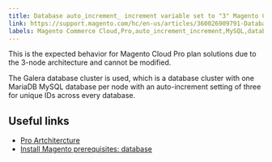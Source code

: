```yaml
---
title: Database auto_increment_ increment variable set to "3" Magento Cloud Pro
link: https://support.magento.com/hc/en-us/articles/360026909791-Database-auto-increment-increment-variable-set-to-3-Magento-Cloud-Pro
labels: Magento Commerce Cloud,Pro,auto_increment_increment,MySQL,database,FAQ,Galera
---
```


This is the expected behavior for Magento Cloud Pro plan solutions due to the 3-node architecture and cannot be modified.

 The Galera database cluster is used, which is a database cluster with one MariaDB MySQL database per node with an auto-increment setting of three for unique IDs across every database.

 Useful links
------------

 
 * [Pro Artchitercture](https://devdocs.magento.com/guides/v2.2/cloud/architecture/pro-architecture.html#backup-and-disaster-recovery)
 * [Install Magento prerequisites: database](https://devdocs.magento.com/guides/v2.1/cloud/before/before-workspace-magento-prereqs.html#database)
 
